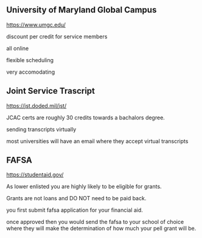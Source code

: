 ## University of Maryland Global Campus


https://www.umgc.edu/


discount per credit for service members


all online


flexible scheduling


very accomodating



## Joint Service Trascript


https://jst.doded.mil/jst/


JCAC certs are roughly 30 credits towards a bachalors degree.


sending transcripts virtually


most universities will have an email where they accept virtual transcripts




## FAFSA


https://studentaid.gov/


As lower enlisted you are highly likely to be eligible for grants.


Grants are not loans and DO NOT need to be paid back.


you first submit fafsa application for your financial aid.


once approved then you would send the fafsa to your school of choice where they will make the determination of how much your pell grant will be.




